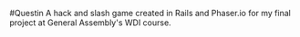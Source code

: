 #Questin
A hack and slash game created in Rails and Phaser.io for my final project at General Assembly's WDI course.
